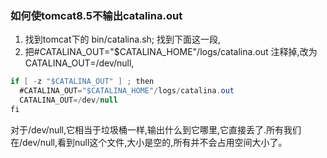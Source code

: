 ### 如何使tomcat8.5不输出catalina.out
1. 找到tomcat下的   bin/catalina.sh;  找到下面这一段,
2. 把#CATALINA_OUT="$CATALINA_HOME"/logs/catalina.out 注释掉,改为CATALINA_OUT=/dev/null,
```java
if [ -z "$CATALINA_OUT" ] ; then
  #CATALINA_OUT="$CATALINA_HOME"/logs/catalina.out
  CATALINA_OUT=/dev/null
fi
```
对于/dev/null,它相当于垃圾桶一样,输出什么到它哪里,它直接丢了.所有我们在/dev/null,看到null这个文件,大小是空的,所有并不会占用空间大小了。